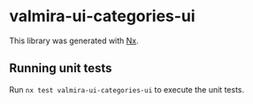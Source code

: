 # valmira-ui-categories-ui

This library was generated with [Nx](https://nx.dev).

## Running unit tests

Run `nx test valmira-ui-categories-ui` to execute the unit tests.
